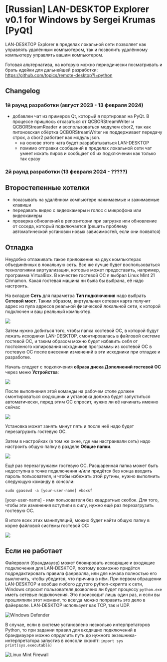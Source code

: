 
# [Russian] LAN-DESKTOP Explorer v0.1 for Windows by Sergei Krumas [PyQt]

LAN-DESKTOP Explorer в пределах локальной сети позволяет как управлять удалённым компьютером, так и позволить удалённому компьютеру управлять вашим компьютером.

Готовая альтернатива, на которую можно периодически посматривать и брать идейки для дальнейшей разработки: https://github.com/topics/remote-desktop?l=python




## Changelog

### 1й раунд разработки (август 2023 - 13 февраля 2024)
- добавлен чат из примеров Qt, который я портировал на PyQt. В процессе пришлось отказаться от QCBORStreamWriter и QCBORStreamReader и воспользоваться модулем cbor2, так как питоновская обёртка QCBORStreamWriter не поддерживает передачу строк, а cbor2 работает как модуль json.
	- на основе этого чата будет разрабатываться LAN-DESKTOP
	- помимо отправки сообщений в пределах локальной сети чат умеет искать пиров и сообщает об их подключении как только так сразу

### 2й раунд разработки (13 февраля 2024 - ?????)

## Второстепенные хотелки
- показывать на удалённом компьютере нажимаемые и зажимаемые клавиши
- передавать видео с видеокамеры и голос с микрофона или видеокамеры
- проверка обновлений в репозитории при загрузке или обновление от соседа, который подключается (решить проблему автоматической установки новых зависимостей, если они появятся)



## Отладка
Неудобно отлаживать такое приложение на двух компьютерах объединённых в локальную сеть. Все же лучше будет воспользоваться технологиями виртуализации, которые может предоставить, например, программа VirtualBox. В качестве гостевой ОС я выбрал Linux Mint 21 Cinnamon.
Какая гостевая машина ни была бы выбрана, её надо настроить.

На вкладке **Сеть** для параметра **Тип подключения** надо выбрать **Сетевой мост**. Таким образом, виртуальная сетевая карта получит адрес из пула адресов реальной физической локальной сети, к которой подключен и ваш реальный компьютер.

![](docs/net_settings.png)

Затем нужно добиться того, чтобы папка хостевой ОС, в которой будут лежать исходники LAN-DESKTOP, смонтировалась в файловой системе гостевой ОС, и таким образом можно будет избавить себя от постоянного копирования исходников программы из хостевой ОС в гостевую ОС после внесении изменений в эти исходники при отладке и разработке.

Начать следует с подключения **образа диска Дополнений гостевой ОС** через меню **Устройства**:

![](docs/guest_CD.png)

После выполнения этой команды на рабочем столе должен смонтироваться сюдюшник и установка должна будет запуститься автоматически, перед этим ОС спросит, нужно ли её начинать именно сейчас

![](docs/autorun.png)

Установка может занять минут пять и после неё надо будет перезагрузить гостевую ОС.

Затем в настройках (в том же окне, где мы настраивали сеть) надо настроить общую папку в разделе **Общие папки**.

![](docs/shared_folders.png)

Ещё раз перезагружаем гостевую ОС. Расшаренная папка может быть недоступна в точке подключения и/или придётся без конца вводить пароль пользователя, и чтобы избежать этой рутины, нужно выполнить следующую команду в консоли:

`sudo gpasswd -a [your-user-name] vboxsf`

[your-user-name] - имя пользователя без квадратных скобок. Для того, чтобы эти изменения вступили в силу, нужно ещё раз перезагрузить гостевую ОС.

В итоге всех этих манипуляций, можно будет найти общую папку в корне файловой системы гостевой ОС:

![](docs/mounted.png)



## Если не работает
Файерволл (брандмауэр) может блокировать исходящие и входящие подключения для LAN-DESKTOP, поэтому возможно придётся подредактировать правила фаерволла, или для начала полностью его выключить, чтобы убедится, что причина в нём. При первом обращении LAN-DESKTOP и вообще любого другого python-скрипта к сети, Windows спросит пользователя дозволено ли будет процессу `python.exe` иметь сетевые подключения. Это происходит лишь один раз, и если вы прошляпили этот момент, то всегда можно поправить это дело в файерволе. LAN-DESKTOP использует как TCP, так и UDP.

![Windows Defender](docs/windows_defender_rules.png)

В случае, если в системе установлено несколько интерпретаторов Python, то при задании правил для входящих подключений в брандмауэре можно опрделить путь до нужного экзешника-интерпретатора запустив в консоли скрипт:
`import sys
print(sys.executable)
`

![Linux Mint Firewall](docs/linux_mint_firewall.png)
